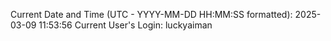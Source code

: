 Current Date and Time (UTC - YYYY-MM-DD HH:MM:SS formatted): 2025-03-09 11:53:56
Current User's Login: luckyaiman
